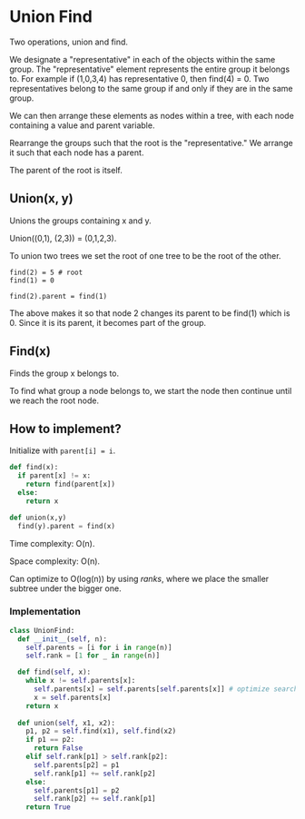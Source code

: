 # Union Find

Two operations, union and find.

We designate a "representative" in each of the objects within the same group. The "representative" element represents the entire group it belongs to. For example if (1,0,3,4) has representative 0, then find(4) = 0. Two representatives belong to the same group if and only if they are in the same group.

We can then arrange these elements as nodes within a tree, with each node containing a value and parent variable. 

Rearrange the groups such that the root is the "representative." We arrange it such that each node has a parent.

The parent of the root is itself.

## Union(x, y)

Unions the groups containing x and y.

Union((0,1), (2,3)) = (0,1,2,3).

To union two trees we set the root of one tree to be the root of the other.

``````
find(2) = 5 # root
find(1) = 0

find(2).parent = find(1)
``````
The above makes it so that node 2 changes its parent to be find(1) which is 0. Since it is its parent, it becomes part of the group.

## Find(x)

Finds the group x belongs to.

To find what group a node belongs to, we start the node then continue until we reach the root node.

## How to implement?

Initialize with `parent[i] = i`.

```python
def find(x):
  if parent[x] != x:
    return find(parent[x])
  else:
    return x
```

```python
def union(x,y)
  find(y).parent = find(x)
```

Time complexity: O(n).

Space complexity: O(n).

Can optimize to O(log(n)) by using *ranks*, where we place the smaller subtree under the bigger one.

### Implementation

```python
class UnionFind:
  def __init__(self, n):
    self.parents = [i for i in range(n)]
    self.rank = [1 for _ in range(n)]

  def find(self, x):
    while x != self.parents[x]:
      self.parents[x] = self.parents[self.parents[x]] # optimize search, immediately go to the following parent above
      x = self.parents[x]
    return x
  
  def union(self, x1, x2):
    p1, p2 = self.find(x1), self.find(x2)
    if p1 == p2:
      return False
    elif self.rank[p1] > self.rank[p2]:
      self.parents[p2] = p1
      self.rank[p1] += self.rank[p2]
    else:
      self.parents[p1] = p2
      self.rank[p2] += self.rank[p1]
    return True
```